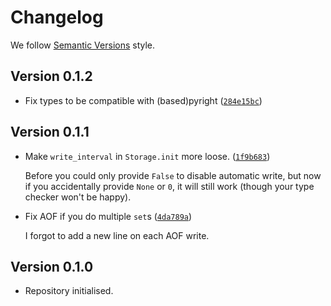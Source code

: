 # Changelog

We follow [Semantic Versions](https://semver.org/) style.


## Version 0.1.2

- Fix types to be compatible with (based)pyright ([`284e15bc`](https://github.com/PerchunPak/nonbloat-db/commit/284e15bc0251781560439ec6324ae7fa3f361421))


## Version 0.1.1

- Make `write_interval` in `Storage.init` more loose. ([`1f9b683`](https://github.com/PerchunPak/nonbloat-db/commit/1f9b683473f29b89b3321abc3c960f16f784246a))

  Before you could only provide `False` to disable automatic write, but now
  if you accidentally provide `None` or `0`, it will still work (though your
  type checker won't be happy).

- Fix AOF if you do multiple `set`s ([`4da789a`](https://github.com/PerchunPak/nonbloat-db/commit/4da789aab6fda991eba2580988a8809f1e524a42))

  I forgot to add a new line on each AOF write.


## Version 0.1.0

- Repository initialised.
